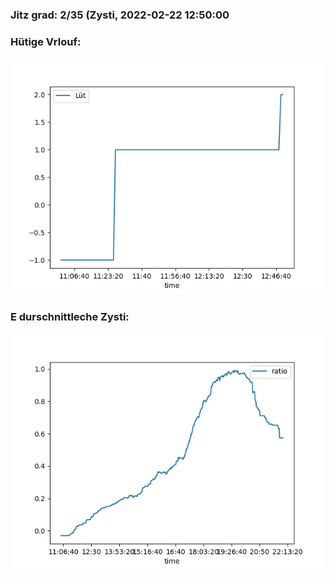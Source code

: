 ### Jitz grad: 2/35 (Zysti, 2022-02-22 12:50:00

### Hütige Vrlouf:
![Graph](Today.png)

### E durschnittleche Zysti:
![Graph](Zysti.png)